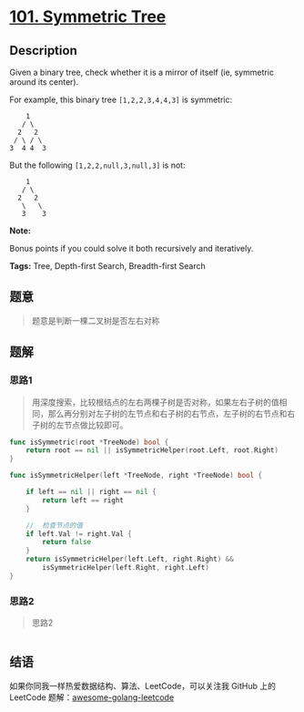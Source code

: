 # [101. Symmetric Tree][title]

## Description

Given a binary tree, check whether it is a mirror of itself (ie, symmetric around its center).

For example, this binary tree `[1,2,2,3,4,4,3]` is symmetric:

```
    1
   / \
  2   2
 / \ / \
3  4 4  3
```

But the following `[1,2,2,null,3,null,3]` is not:

```
    1
   / \
  2   2
   \   \
   3    3
```

**Note:**

Bonus points if you could solve it both recursively and iteratively.

**Tags:** Tree, Depth-first Search, Breadth-first Search

## 题意
>题意是判断一棵二叉树是否左右对称

## 题解

### 思路1
> 用深度搜索，比较根结点的左右两棵子树是否对称，如果左右子树的值相同，那么再分别对左子树的左节点和右子树的右节点，左子树的右节点和右子树的左节点做比较即可。

```go
func isSymmetric(root *TreeNode) bool {
	return root == nil || isSymmetricHelper(root.Left, root.Right)
}

func isSymmetricHelper(left *TreeNode, right *TreeNode) bool {

	if left == nil || right == nil {
		return left == right
	}

	//	检查节点的值
	if left.Val != right.Val {
		return false
	}
	return isSymmetricHelper(left.Left, right.Right) &&
		isSymmetricHelper(left.Right, right.Left)
}
```

### 思路2
> 思路2
```go

```

## 结语

如果你同我一样热爱数据结构、算法、LeetCode，可以关注我 GitHub 上的 LeetCode 题解：[awesome-golang-leetcode][me]

[title]: https://leetcode.com/problems/symmetric-tree/description/
[me]: https://github.com/kylesliu/awesome-golang-algorithm
